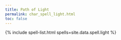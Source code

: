 ```yaml
---
title: Path of Light
permalink: char_spell_light.html
toc: false
---
```


{% include spell-list.html spells=site.data.spell.light %}